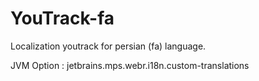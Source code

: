 # YouTrack-fa
Localization youtrack for persian (fa) language.

JVM Option : jetbrains.mps.webr.i18n.custom-translations
